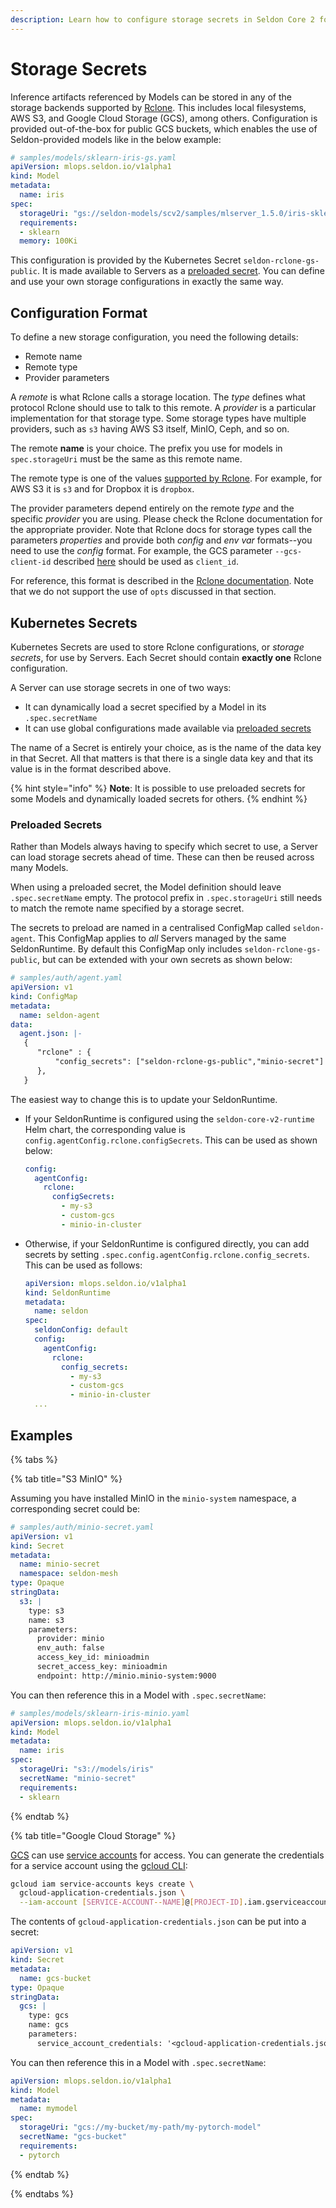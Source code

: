 ```yaml
---
description: Learn how to configure storage secrets in Seldon Core 2 for secure model artifact access using Rclone. This comprehensive guide covers storage backend configuration for AWS S3, Google Cloud Storage (GCS), MinIO, and other Rclone-supported storage systems, including Kubernetes secrets management, preloaded secrets, and service account authentication.
---
```


# Storage Secrets

Inference artifacts referenced by Models can be stored in any of the storage backends supported
by [Rclone](https://rclone.org/). This includes local filesystems, AWS S3, and Google Cloud
Storage (GCS), among others. Configuration is provided out-of-the-box for public GCS buckets,
which enables the use of Seldon-provided models like in the below example:

```yaml
# samples/models/sklearn-iris-gs.yaml
apiVersion: mlops.seldon.io/v1alpha1
kind: Model
metadata:
  name: iris
spec:
  storageUri: "gs://seldon-models/scv2/samples/mlserver_1.5.0/iris-sklearn"
  requirements:
  - sklearn
  memory: 100Ki
```

This configuration is provided by the Kubernetes Secret `seldon-rclone-gs-public`.
It is made available to Servers as a [preloaded secret](#preloaded-secrets).
You can define and use your own storage configurations in exactly the same way.

## Configuration Format

To define a new storage configuration, you need the following details:
* Remote name
* Remote type
* Provider parameters

A _remote_ is what Rclone calls a storage location.
The _type_ defines what protocol Rclone should use to talk to this remote.
A _provider_ is a particular implementation for that storage type.
Some storage types have multiple providers, such as `s3` having AWS S3 itself, MinIO, Ceph, and so on.

The remote **name** is your choice.
The prefix you use for models in `spec.storageUri` must be the same as this remote name.

The remote type is one of the values [supported by Rclone](https://rclone.org/docs/).
For example, for AWS S3 it is `s3` and for Dropbox it is `dropbox`.

The provider parameters depend entirely on the remote _type_ and the specific _provider_ you are using.
Please check the Rclone documentation for the appropriate provider.
Note that Rclone docs for storage types call the parameters _properties_ and provide both _config_ and _env var_ formats--you need to use the _config_ format.
For example, the GCS parameter `--gcs-client-id` described [here](https://rclone.org/googlecloudstorage/#gcs-client-id) should be used as `client_id`.

For reference, this format is described in the [Rclone documentation](https://rclone.org/rc/#config-create).
Note that we do not support the use of `opts` discussed in that section.

## Kubernetes Secrets

Kubernetes Secrets are used to store Rclone configurations, or _storage secrets_, for use by Servers.
Each Secret should contain **exactly one** Rclone configuration.

A Server can use storage secrets in one of two ways:
* It can dynamically load a secret specified by a Model in its `.spec.secretName`
* It can use global configurations made available via [preloaded secrets](#preloaded-secrets)

The name of a Secret is entirely your choice, as is the name of the data key in that Secret.
All that matters is that there is a single data key and that its value is in the format described above.

{% hint style="info" %}
**Note**: It is possible to use preloaded secrets for some Models and dynamically loaded secrets for others.
{% endhint %}

### Preloaded Secrets

Rather than Models always having to specify which secret to use, a Server can load storage secrets ahead of time.
These can then be reused across many Models.

When using a preloaded secret, the Model definition should leave `.spec.secretName` empty.
The protocol prefix in `.spec.storageUri` still needs to match the remote name specified by a storage secret.

The secrets to preload are named in a centralised ConfigMap called `seldon-agent`.
This ConfigMap applies to _all_ Servers managed by the same SeldonRuntime.
By default this ConfigMap only includes `seldon-rclone-gs-public`, but can be extended with your own secrets as shown below:

```yaml
# samples/auth/agent.yaml
apiVersion: v1
kind: ConfigMap
metadata:
  name: seldon-agent
data:
  agent.json: |-
   {
      "rclone" : {
          "config_secrets": ["seldon-rclone-gs-public","minio-secret"]
      },
   }
```

The easiest way to change this is to update your SeldonRuntime.
* If your SeldonRuntime is configured using the `seldon-core-v2-runtime` Helm chart, the corresponding value is `config.agentConfig.rclone.configSecrets`.
  This can be used as shown below:
  ```yaml
  config:
    agentConfig:
      rclone:
        configSecrets:
          - my-s3
          - custom-gcs
          - minio-in-cluster
  ```
* Otherwise, if your SeldonRuntime is configured directly, you can add secrets by setting `.spec.config.agentConfig.rclone.config_secrets`.
  This can be used as follows:
  ```yaml
  apiVersion: mlops.seldon.io/v1alpha1
  kind: SeldonRuntime
  metadata:
    name: seldon
  spec:
    seldonConfig: default
    config:
      agentConfig:
        rclone:
          config_secrets:
            - my-s3
            - custom-gcs
            - minio-in-cluster
    ...
  ```

## Examples

{% tabs %}

{% tab title="S3 MinIO" %}

Assuming you have installed MinIO in the `minio-system` namespace, a corresponding secret could be:

```yaml
# samples/auth/minio-secret.yaml
apiVersion: v1
kind: Secret
metadata:
  name: minio-secret
  namespace: seldon-mesh
type: Opaque
stringData:
  s3: |
    type: s3
    name: s3
    parameters:
      provider: minio
      env_auth: false
      access_key_id: minioadmin
      secret_access_key: minioadmin
      endpoint: http://minio.minio-system:9000
```

You can then reference this in a Model with `.spec.secretName`:

```yaml
# samples/models/sklearn-iris-minio.yaml
apiVersion: mlops.seldon.io/v1alpha1
kind: Model
metadata:
  name: iris
spec:
  storageUri: "s3://models/iris"
  secretName: "minio-secret"
  requirements:
  - sklearn
```
{% endtab %}

{% tab title="Google Cloud Storage" %}

[GCS](https://rclone.org/googlecloudstorage/) can use [service accounts](https://cloud.google.com/iam/docs/service-accounts) for access.
You can generate the credentials for a service account using the [gcloud CLI](https://cloud.google.com/sdk/gcloud/reference/iam/service-accounts/keys/create):

```bash
gcloud iam service-accounts keys create \
  gcloud-application-credentials.json \
  --iam-account [SERVICE-ACCOUNT--NAME]@[PROJECT-ID].iam.gserviceaccount.com
```

The contents of `gcloud-application-credentials.json` can be put into a secret:

```yaml
apiVersion: v1
kind: Secret
metadata:
  name: gcs-bucket
type: Opaque
stringData:
  gcs: |
    type: gcs
    name: gcs
    parameters:
      service_account_credentials: '<gcloud-application-credentials.json>'
```

You can then reference this in a Model with `.spec.secretName`:

```yaml
apiVersion: mlops.seldon.io/v1alpha1
kind: Model
metadata:
  name: mymodel
spec:
  storageUri: "gcs://my-bucket/my-path/my-pytorch-model"
  secretName: "gcs-bucket"
  requirements:
  - pytorch
```

{% endtab %}

{% endtabs %}
